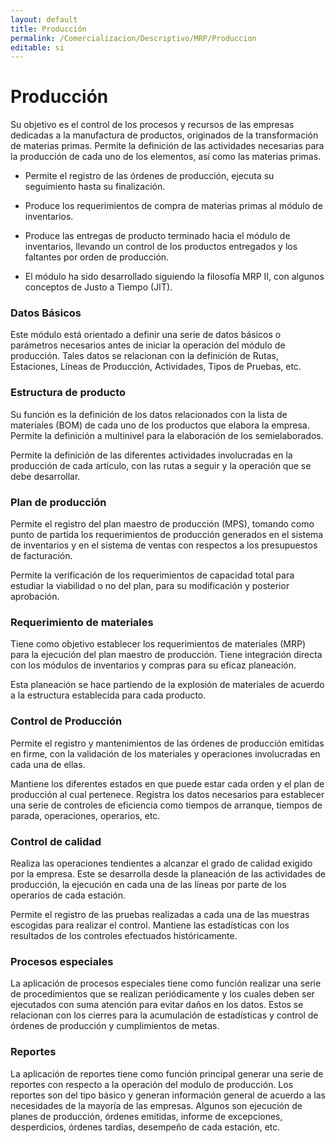 ```yaml
---
layout: default
title: Producción
permalink: /Comercializacion/Descriptivo/MRP/Produccion
editable: si
---
```


# Producción


Su objetivo es el control de los procesos y recursos de las empresas dedicadas a la manufactura de productos, originados de la transformación de materias primas. Permite la definición de las actividades necesarias para la producción de cada uno de los elementos, así como las materias primas.  

* Permite el registro de las órdenes de producción, ejecuta su seguimiento hasta su finalización.  

* Produce los requerimientos de compra de materias primas al módulo de inventarios.  

* Produce las entregas de producto terminado hacia el módulo de inventarios, llevando un control de los productos entregados y los faltantes por orden de producción.  

* El módulo ha sido desarrollado siguiendo la filosofía MRP II, con algunos conceptos de Justo a Tiempo (JIT).  

### Datos Básicos

Este módulo está orientado a definir una serie de datos básicos o parámetros necesarios antes de iniciar la operación del módulo de producción. Tales datos se relacionan con la definición de Rutas, Estaciones, Líneas de Producción, Actividades, Tipos de Pruebas, etc.  

### Estructura de producto

Su función es la definición de los datos relacionados con la lista de materiales (BOM) de cada uno de los productos que elabora la empresa. Permite la definición a multinivel para la elaboración de los semielaborados.  

Permite la definición de las diferentes actividades involucradas en la producción de cada artículo, con las rutas a seguir y la operación que se debe desarrollar.  

### Plan de producción

Permite el registro del plan maestro de producción (MPS), tomando como punto de partida los requerimientos de producción generados en el sistema de inventarios y en el sistema de ventas con respectos a los presupuestos de facturación.  

Permite la verificación de los requerimientos de capacidad total para estudiar la viabilidad o no del plan, para su modificación y posterior aprobación.  

### Requerimiento de materiales

Tiene como objetivo establecer los requerimientos de materiales (MRP) para la ejecución del plan maestro de producción. Tiene integración directa con los módulos de inventarios y compras para su eficaz planeación.  

Esta planeación se hace partiendo de la explosión de materiales de acuerdo a la estructura establecida para cada producto.  

### Control de Producción

Permite el registro y mantenimientos de las órdenes de producción emitidas en firme, con la validación de los materiales y operaciones involucradas en cada una de ellas.  

Mantiene los diferentes estados en que puede estar cada orden y el plan de producción al cual pertenece. Registra los datos necesarios para establecer una serie de controles de eficiencia como tiempos de arranque, tiempos de parada, operaciones, operarios, etc.  

### Control de calidad

Realiza las operaciones tendientes a alcanzar el grado de calidad exigido por la empresa. Este se desarrolla desde la planeación de las actividades de producción, la ejecución en cada una de las líneas por parte de los operarios de cada estación.  

Permite el registro de las pruebas realizadas a cada una de las muestras escogidas para realizar el control. Mantiene las estadísticas con los resultados de los controles efectuados históricamente.  

### Procesos especiales

La aplicación de procesos especiales tiene como función realizar una serie de procedimientos que se realizan periódicamente  y los cuales deben ser ejecutados con suma atención para evitar daños en los datos. Estos se relacionan con los cierres para la acumulación de estadísticas y control de órdenes de producción y cumplimientos de metas.  

### Reportes

La aplicación de reportes tiene como función principal generar una serie de reportes con respecto a la operación del modulo de producción. Los reportes son del tipo básico y generan información general de acuerdo a las  necesidades de la mayoría de las empresas. Algunos son ejecución de planes de producción, órdenes emitidas, informe de excepciones, desperdicios, órdenes tardías, desempeño de cada estación, etc.  










